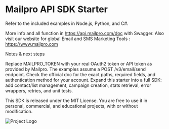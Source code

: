 # Mailpro API SDK Starter
Refer to the included examples in Node.js, Python, and C#.

More info and all function in https://api.mailpro.com/doc with Swagger.
Also visit our website for global Email and SMS Marketing Tools : https://www.mailpro.com


Notes & next steps

Replace MAILPRO_TOKEN with your real OAuth2 token or API token as provided by Mailpro.
The examples assume a POST /v3/email/send endpoint. Check the official doc for the exact paths, required fields, and authentication method for your account.
Expand this starter into a full SDK: add contact/list management, campaign creation, stats retrieval, error wrappers, retries, and unit tests.

This SDK is released under the MIT License. You are free to use it in personal, commercial, and educational projects, with or without modification.


![Project Logo](https://login.mailpro.com/Content/images/mailpro-logo.svg)
